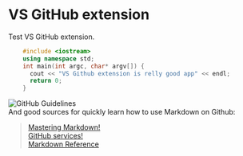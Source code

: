 # VS GitHub extension
Test VS GitHub extension.
```C++
    #include <iostream>
    using namespace std;
    int main(int argc, char* argv[]) {
      cout << "VS Github extension is relly good app" << endl;
      return 0;
    }
```

![GitHub Guidelines](https://guides.github.com/images/logo@2x.png)<br>
And good sources for quickly learn how to use Markdown on Github: <br>
> [Mastering Markdown!](https://guides.github.com/features/mastering-markdown/)<br>
> [GitHub services!](https://services.github.com/)<br>
> [Markdown Reference](http://commonmark.org/help/tutorial/)<br>

